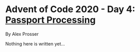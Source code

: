 # Advent of Code 2020 - Day 4: [Passport Processing](https://adventofcode.com/2020/day/4)
By Alex Prosser

Nothing here is written yet...